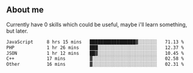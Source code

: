 ## About me
Currently have 0 skills which could be useful, maybe i'll learn something, but later.

<!--START_SECTION:waka-->

```txt
JavaScript     8 hrs 15 mins   █████████████████▓░░░░░░░   71.13 %
PHP            1 hr 26 mins    ███░░░░░░░░░░░░░░░░░░░░░░   12.37 %
JSON           1 hr 12 mins    ██▓░░░░░░░░░░░░░░░░░░░░░░   10.45 %
C++            17 mins         ▓░░░░░░░░░░░░░░░░░░░░░░░░   02.58 %
Other          16 mins         ▓░░░░░░░░░░░░░░░░░░░░░░░░   02.31 %
```

<!--END_SECTION:waka-->
